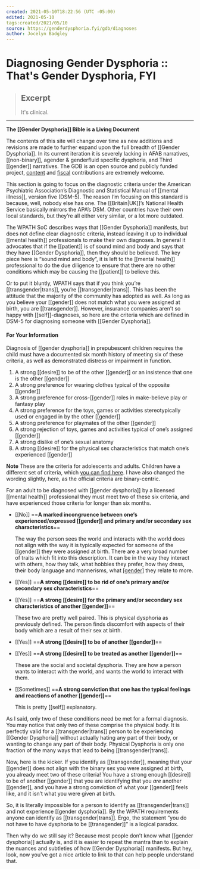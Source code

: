 ```yaml
---
created: 2021-05-10T18:22:56 (UTC -05:00)
edited: 2021-05-10
tags:created/2021/05/10
source: https://genderdysphoria.fyi/gdb/diagnoses
author: Jocelyn Badgley
---
```


# Diagnosing Gender Dysphoria :: That's Gender Dysphoria, FYI

> ## Excerpt
> It's clinical.

---
**The [[Gender Dysphoria]] Bible is a Living Document**

The contents of this site will change over time as new additions and revisions are made to further expand upon the full breadth of [[Gender Dysphoria]]. In its current iteration it is severely lacking in AFAB narratives, [[non-binary]], agender & genderfluid specific dysphoria, and Third [[gender]] narratives. The GDB is an open source and publicly funded project, [content](https://github.com/GenderDysphoria/GenderDysphoria.fyi) and [fiscal](https://patreon.com/curvyandtrans) contributions are extremely welcome.

This section is going to focus on the diagnostic criteria under the American Psychiatric Association’s Diagnostic and Statistical Manual of [[mental illness]], version five (DSM-5). The reason I’m focusing on this standard is because, well, nobody else has one. The [[Britain|UK]]’s National Health Service basically mirrors the APA’s DSM. Other countries have their own local standards, but they’re all either very similar, or a lot more outdated.

The WPATH SoC describes ways that [[Gender Dysphoria]] manifests, but does not define clear diagnostic criteria, instead leaving it up to individual [[mental health]] professionals to make their own diagnoses. In general it advocates that if the [[patient]] is of sound mind and body and says that they have [[Gender Dysphoria]], then they should be believed. The key piece here is “sound mind and body”, it is left to the [[mental health]] professional to do the due diligence to ensure that there are no other conditions which may be causing the [[patient]] to believe this.

Or to put it bluntly, WPATH says that if you think you’re [[transgender|trans]], you’re [[transgender|trans]]. This has been the attitude that the majority of the community has adopted as well. As long as you believe your [[gender]] does not match what you were assigned at birth, you are [[transgender]]. However, insurance companies aren’t so happy with [[self]]-diagnoses, so here are the criteria which are defined in DSM-5 for diagnosing someone with [[Gender Dysphoria]].

#### For Your Information

Diagnosis of [[gender dysphoria]] in prepubescent children requires the child must have a documented six month history of meeting six of these criteria, as well as demonstrated distress or impairment in function.

1.  A strong [[desire]] to be of the other [[gender]] or an insistence that one is the other [[gender]]
2.  A strong preference for wearing clothes typical of the opposite [[gender]]
3.  A strong preference for cross-[[gender]] roles in make-believe play or fantasy play
4.  A strong preference for the toys, games or activities stereotypically used or engaged in by the other [[gender]]
5.  A strong preference for playmates of the other [[gender]]
6.  A strong rejection of toys, games and activities typical of one’s assigned [[gender]]
7.  A strong dislike of one’s sexual anatomy
8.  A strong [[desire]] for the physical sex characteristics that match one’s experienced [[gender]]

**Note** These are the criteria for adolescents and adults. Children have a different set of criteria, which [you can find here](https://www.psychiatry.org/patients-families/gender-dysphoria/what-is-[[gender]]-dysphoria). I have also changed the wording slightly, here, as the official criteria are binary-centric.

For an adult to be diagnosed with [[gender dysphoria]] by a licensed [[mental health]] professional they must meet two of these six criteria, and have experienced those criteria for longer than six months.

-   [[No]] ==**A marked incongruence between one’s experienced/expressed [[gender]] and primary and/or secondary sex characteristics**==

    The way the person sees the world and interacts with the world does not align with the way it is typically expected for someone of the [[gender]] they were assigned at birth. There are a very broad number of traits which fit into this description. It can be in the way they interact with others, how they talk, what hobbies they prefer, how they dress, their body language and mannerisms, what [[gender]](s) they relate to more.

-   [[Yes]] ==**A strong [[desire]] to be rid of one’s primary and/or secondary sex characteristics**==

-   [[Yes]] ==**A strong [[desire]] for the primary and/or secondary sex characteristics of another [[gender]]**==

    These two are pretty well paired. This is physical dysphoria as previously defined. The person finds discomfort with aspects of their body which are a result of their sex at birth.

-   [[Yes]] ==**A strong [[desire]] to be of another [[gender]]**==

-   [[Yes]] ==**A strong [[desire]] to be treated as another [[gender]]**==

    These are the social and societal dysphoria. They are how a person wants to interact with the world, and wants the world to interact with them.

-   [[Sometimes]] ==**A strong conviction that one has the typical feelings and reactions of another [[gender]]**==

    This is pretty [[self]] explanatory.


As I said, only two of these conditions need be met for a formal diagnosis. You may notice that only two of these comprise the physical body. It is perfectly valid for a [[transgender|trans]] person to be experiencing [[Gender Dysphoria]] without actually hating any part of their body, or wanting to change any part of their body. Physical Dysphoria is only one fraction of the many ways that lead to being [[transgender|trans]].

Now, here is the kicker. If you identify as [[transgender]], meaning that your [[gender]] does not align with the binary sex you were assigned at birth, you already meet two of these criteria! You have a strong enough [[desire]] to be of another [[gender]] that you are identifying that you _are_ another [[gender]], and you have a strong conviction of what your [[gender]] feels like, and it isn’t what you were given at birth.

So, it is literally impossible for a person to identify as [[transgender|trans]] and not experience [[gender dysphoria]]. By the WPATH requirements anyone can identify as [[transgender|trans]]. Ergo, the statement “you do not have to have dysphoria to be [[transgender]]” is a logical paradox.

Then why do we still say it? Because most people don’t know what [[gender dysphoria]] actually is, and it is easier to repeat the mantra than to explain the nuances and subtleties of how [[Gender Dysphoria]] manifests. But hey, look, now you’ve got a nice article to link to that can help people understand that.
